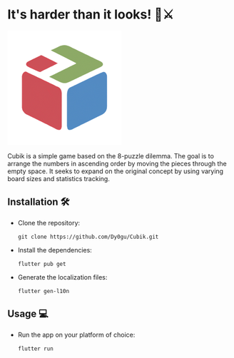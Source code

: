 # It's harder than it looks! 👀⚔️

![logo](assets/images/logo.png)

Cubik is a simple game based on the 8-puzzle dilemma. The goal is to arrange the numbers in ascending order by moving the pieces through the empty space. It seeks to expand on the original concept by using varying board sizes and statistics tracking.

## Installation 🛠️

- Clone the repository:

  ```shell
  git clone https://github.com/Dy0gu/Cubik.git
  ```

- Install the dependencies:

  ```shell
  flutter pub get
  ```

- Generate the localization files:

  ```shell
  flutter gen-l10n
  ```

## Usage 💻

- Run the app on your platform of choice:

  ```shell
  flutter run
  ```
